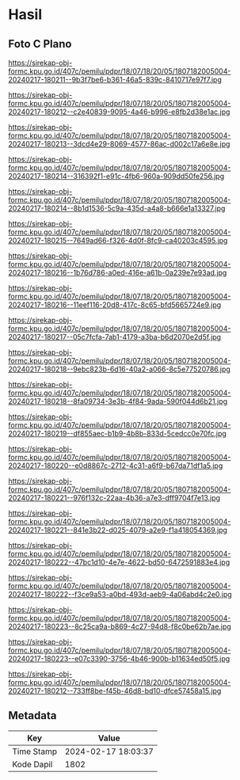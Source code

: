 # Hasil

## Foto C Plano

https://sirekap-obj-formc.kpu.go.id/407c/pemilu/pdpr/18/07/18/20/05/1807182005004-20240217-180211--9b3f7be6-b361-46a5-839c-8410717e97f7.jpg

https://sirekap-obj-formc.kpu.go.id/407c/pemilu/pdpr/18/07/18/20/05/1807182005004-20240217-180212--c2e40839-9095-4a46-b996-e8fb2d38e1ac.jpg

https://sirekap-obj-formc.kpu.go.id/407c/pemilu/pdpr/18/07/18/20/05/1807182005004-20240217-180213--3dcd4e29-8069-4577-86ac-d002c17a6e8e.jpg

https://sirekap-obj-formc.kpu.go.id/407c/pemilu/pdpr/18/07/18/20/05/1807182005004-20240217-180214--316392f1-e91c-4fb6-960a-909dd50fe256.jpg

https://sirekap-obj-formc.kpu.go.id/407c/pemilu/pdpr/18/07/18/20/05/1807182005004-20240217-180214--8b1d1536-5c9a-435d-a4a8-b666e1a13327.jpg

https://sirekap-obj-formc.kpu.go.id/407c/pemilu/pdpr/18/07/18/20/05/1807182005004-20240217-180215--7649ad66-f326-4d0f-8fc9-ca40203c4595.jpg

https://sirekap-obj-formc.kpu.go.id/407c/pemilu/pdpr/18/07/18/20/05/1807182005004-20240217-180216--1b76d786-a0ed-416e-a61b-0a239e7e93ad.jpg

https://sirekap-obj-formc.kpu.go.id/407c/pemilu/pdpr/18/07/18/20/05/1807182005004-20240217-180216--11eef116-20d8-417c-8c65-bfd5665724e9.jpg

https://sirekap-obj-formc.kpu.go.id/407c/pemilu/pdpr/18/07/18/20/05/1807182005004-20240217-180217--05c7fcfa-7ab1-4179-a3ba-b6d2070e2d5f.jpg

https://sirekap-obj-formc.kpu.go.id/407c/pemilu/pdpr/18/07/18/20/05/1807182005004-20240217-180218--9ebc823b-6d16-40a2-a066-8c5e77520786.jpg

https://sirekap-obj-formc.kpu.go.id/407c/pemilu/pdpr/18/07/18/20/05/1807182005004-20240217-180218--8fa09734-3e3b-4f84-9ada-590f044d6b21.jpg

https://sirekap-obj-formc.kpu.go.id/407c/pemilu/pdpr/18/07/18/20/05/1807182005004-20240217-180219--df855aec-b1b9-4b8b-833d-5cedcc0e70fc.jpg

https://sirekap-obj-formc.kpu.go.id/407c/pemilu/pdpr/18/07/18/20/05/1807182005004-20240217-180220--e0d8867c-2712-4c31-a6f9-b67da71df1a5.jpg

https://sirekap-obj-formc.kpu.go.id/407c/pemilu/pdpr/18/07/18/20/05/1807182005004-20240217-180221--976f132c-22aa-4b36-a7e3-dff9704f7e13.jpg

https://sirekap-obj-formc.kpu.go.id/407c/pemilu/pdpr/18/07/18/20/05/1807182005004-20240217-180221--841e3b22-d025-4079-a2e9-f1a418054369.jpg

https://sirekap-obj-formc.kpu.go.id/407c/pemilu/pdpr/18/07/18/20/05/1807182005004-20240217-180222--47bc1d10-4e7e-4622-bd50-6472591883e4.jpg

https://sirekap-obj-formc.kpu.go.id/407c/pemilu/pdpr/18/07/18/20/05/1807182005004-20240217-180222--f3ce9a53-a0bd-493d-aeb9-4a06abd4c2e0.jpg

https://sirekap-obj-formc.kpu.go.id/407c/pemilu/pdpr/18/07/18/20/05/1807182005004-20240217-180223--8c25ca9a-b869-4c27-94d8-f8c0be62b7ae.jpg

https://sirekap-obj-formc.kpu.go.id/407c/pemilu/pdpr/18/07/18/20/05/1807182005004-20240217-180223--e07c3390-3756-4b46-900b-b11634ed50f5.jpg

https://sirekap-obj-formc.kpu.go.id/407c/pemilu/pdpr/18/07/18/20/05/1807182005004-20240217-180212--733ff8be-f45b-46d8-bd10-dfce57458a15.jpg


## Metadata

| Key        | Value               |
| ---------- | ------------------- |
| Time Stamp | 2024-02-17 18:03:37 |
| Kode Dapil | 1802                |



